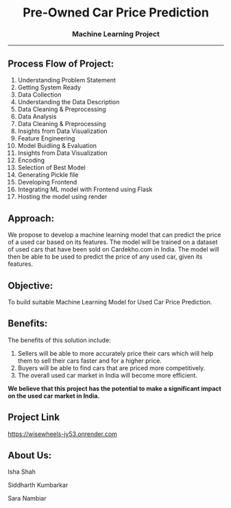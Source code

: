
<center> 
    
# Pre-Owned Car Price Prediction 
###  Machine Learning Project
---  

</center>


## Process Flow of Project:
1. Understanding Problem Statement
2. Getting System Ready
3. Data Collection
4. Understanding the Data Description
5. Data Cleaning & Preprocessing 
6. Data Analysis 
7. Data Cleaning & Preprocessing 
8. Insights from Data Visualization
9. Feature Engineering
10. Model Buidling & Evaluation
11. Insights from Data Visualization
12. Encoding
12. Selection of Best Model 
13. Generating Pickle file
14. Developing Frontend
15. Integrating ML model with Frontend using Flask
16. Hosting the model using render

## Approach:
We propose to develop a machine learning model that can predict the price of a used car based on its features. The model will be trained on a dataset of used cars that have been sold on Cardekho.com in India. The model will then be able to be used to predict the price of any used car, given its features.

## Objective:
To build suitable Machine Learning Model for Used Car Price Prediction.

## Benefits:
The benefits of this solution include:
1. Sellers will be able to more accurately price their cars which will help them to sell their cars faster and for a higher price.
2. Buyers will be able to find cars that are priced more competitively.
3. The overall used car market in India will become more efficient.

**We believe that this project has the potential to make a significant impact on the used car market in India.**

## Project Link
https://wisewheels-jv53.onrender.com

## About Us:

Isha Shah

Siddharth Kumbarkar

Sara Nambiar








